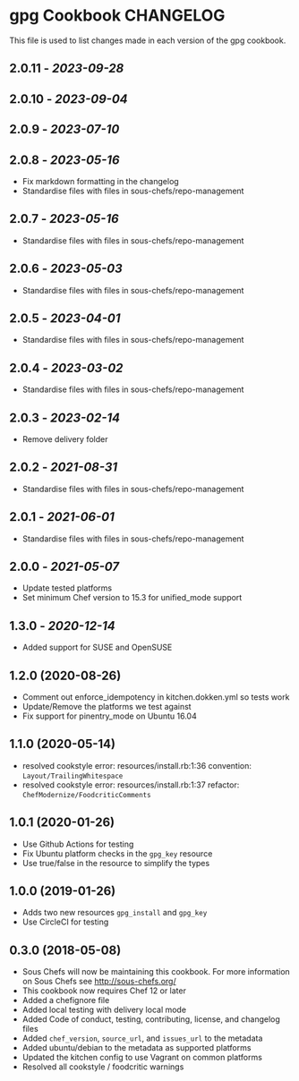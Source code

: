 # gpg Cookbook CHANGELOG

This file is used to list changes made in each version of the gpg cookbook.

## 2.0.11 - *2023-09-28*

## 2.0.10 - *2023-09-04*

## 2.0.9 - *2023-07-10*

## 2.0.8 - *2023-05-16*

- Fix markdown formatting in the changelog
- Standardise files with files in sous-chefs/repo-management

## 2.0.7 - *2023-05-16*

- Standardise files with files in sous-chefs/repo-management

## 2.0.6 - *2023-05-03*

- Standardise files with files in sous-chefs/repo-management

## 2.0.5 - *2023-04-01*

- Standardise files with files in sous-chefs/repo-management

## 2.0.4 - *2023-03-02*

- Standardise files with files in sous-chefs/repo-management

## 2.0.3 - *2023-02-14*

- Remove delivery folder

## 2.0.2 - *2021-08-31*

- Standardise files with files in sous-chefs/repo-management

## 2.0.1 - *2021-06-01*

- Standardise files with files in sous-chefs/repo-management

## 2.0.0 - *2021-05-07*

- Update tested platforms
- Set minimum Chef version to 15.3 for unified_mode support

## 1.3.0 - *2020-12-14*

- Added support for SUSE and OpenSUSE

## 1.2.0 (2020-08-26)

- Comment out enforce_idempotency in kitchen.dokken.yml so tests work
- Update/Remove the platforms we test against
- Fix support for pinentry_mode on Ubuntu 16.04

## 1.1.0 (2020-05-14)

- resolved cookstyle error: resources/install.rb:1:36 convention: `Layout/TrailingWhitespace`
- resolved cookstyle error: resources/install.rb:1:37 refactor: `ChefModernize/FoodcriticComments`

## 1.0.1 (2020-01-26)

- Use Github Actions for testing
- Fix Ubuntu platform checks in the `gpg_key` resource
- Use true/false in the resource to simplify the types

## 1.0.0 (2019-01-26)

- Adds two new resources `gpg_install` and `gpg_key`
- Use CircleCI for testing

## 0.3.0 (2018-05-08)

- Sous Chefs will now be maintaining this cookbook. For more information on Sous Chefs see <http://sous-chefs.org/>
- This cookbook now requires Chef 12 or later
- Added a chefignore file
- Added local testing with delivery local mode
- Added Code of conduct, testing, contributing, license, and changelog files
- Added `chef_version`, `source_url`, and `issues_url` to the metadata
- Added ubuntu/debian to the metadata as supported platforms
- Updated the kitchen config to use Vagrant on common platforms
- Resolved all cookstyle / foodcritic warnings
